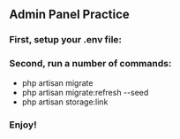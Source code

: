 ## Admin Panel Practice
### First, setup your .env file:
### Second, run a number of commands:
- php artisan migrate
- php artisan migrate:refresh --seed
- php artisan storage:link
### Enjoy!
